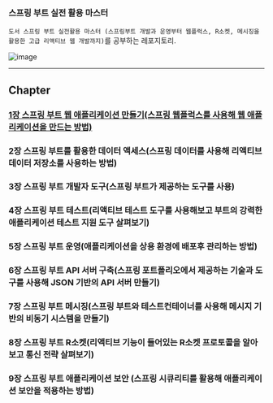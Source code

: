 ### 스프링 부트 실전 활용 마스터

`도서 스프링 부트 실전활용 마스터 (스프링부트 개발과 운영부터 웹플럭스, R소켓, 메시징을 활용한 고급 리액티브 웹 개발까지)`를 공부하는 레포지토리.

![image](https://user-images.githubusercontent.com/40031858/127970168-0866b997-e480-4ce1-b6ec-cc112ad90a26.png)

---

## Chapter

### [1장 스프링 부트 웹 애플리케이션 만들기(스프링 웹플럭스를 사용해 웹 애플리케이션을 만드는 방법)](https://github.com/saechimdaeki/spring-boot-reactive/tree/main/chap01)

### 2장 스프링 부트를 활용한 데이터 액세스(스프링 데이터를 사용해 리액티브 데이터 저장소를 사용하는 방법)

### 3장 스프링 부트 개발자 도구(스프링 부트가 제공하는 도구를 사용)

### 4장 스프링 부트 테스트(리액티브 테스트 도구를 사용해보고 부트의 강력한 애플리케이션 테스트 지원 도구 살펴보기)

### 5장 스프링 부트 운영(애플리케이션을 상용 환경에 배포후 관리하는 방법)

### 6장 스프링 부트 API 서버 구축(스프링 포트폴리오에서 제공하는 기술과 도구를 사용해 JSON 기반의 API 서버 만들기)

### 7장 스프링 부트 메시징(스프링 부트와 테스트컨테이너를 사용해 메시지 기반의 비동기 시스템을 만들기)

### 8장 스프링 부트 R소켓(리액티브 기능이 들어있는 R소켓 프로토콜을 알아보고 통신 전략 살펴보기)

### 9장 스프링 부트 애플리케이션 보안 (스프링 시큐리티를 활용해 애플리케이션 보안을 적용하는 방법)

